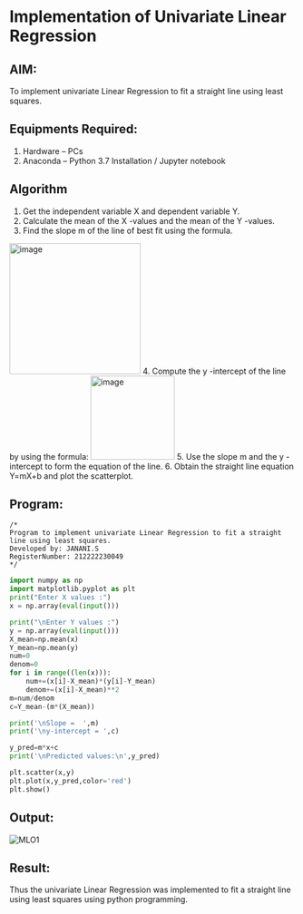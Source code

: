 # Implementation of Univariate Linear Regression
## AIM:
To implement univariate Linear Regression to fit a straight line using least squares.

## Equipments Required:
1. Hardware – PCs
2. Anaconda – Python 3.7 Installation / Jupyter notebook

## Algorithm
1. Get the independent variable X and dependent variable Y.
2. Calculate the mean of the X -values and the mean of the Y -values.
3. Find the slope m of the line of best fit using the formula. 
<img width="231" alt="image" src="https://user-images.githubusercontent.com/93026020/192078527-b3b5ee3e-992f-46c4-865b-3b7ce4ac54ad.png">
4. Compute the y -intercept of the line by using the formula:
<img width="148" alt="image" src="https://user-images.githubusercontent.com/93026020/192078545-79d70b90-7e9d-4b85-9f8b-9d7548a4c5a4.png">
5. Use the slope m and the y -intercept to form the equation of the line.
6. Obtain the straight line equation Y=mX+b and plot the scatterplot.

## Program:
```
/*
Program to implement univariate Linear Regression to fit a straight line using least squares.
Developed by: JANANI.S
RegisterNumber: 212222230049  
*/
```
```Python
import numpy as np
import matplotlib.pyplot as plt
print("Enter X values :")
x = np.array(eval(input()))

print("\nEnter Y values :")
y = np.array(eval(input()))
X_mean=np.mean(x)
Y_mean=np.mean(y)
num=0
denom=0
for i in range((len(x))):
    num+=(x[i]-X_mean)*(y[i]-Y_mean)
    denom+=(x[i]-X_mean)**2
m=num/denom
c=Y_mean-(m*(X_mean))

print('\nSlope =  ',m)
print('\ny-intercept = ',c)

y_pred=m*x+c
print('\nPredicted values:\n',y_pred)

plt.scatter(x,y)
plt.plot(x,y_pred,color='red')
plt.show()
```

## Output:
![MLO1](https://github.com/JananiSoundararajan/Find-the-best-fit-line-using-Least-Squares-Method/assets/119477549/373a6eb5-888d-4631-85ba-c10f87d71618)

## Result:
Thus the univariate Linear Regression was implemented to fit a straight line using least squares using python programming.
